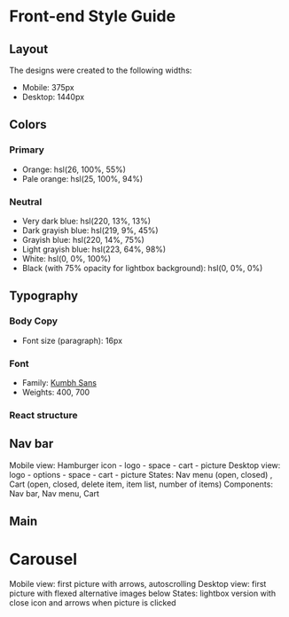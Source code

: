 # Front-end Style Guide

## Layout

The designs were created to the following widths:

- Mobile: 375px
- Desktop: 1440px

## Colors

### Primary

- Orange: hsl(26, 100%, 55%)
- Pale orange: hsl(25, 100%, 94%)

### Neutral

- Very dark blue: hsl(220, 13%, 13%)
- Dark grayish blue: hsl(219, 9%, 45%)
- Grayish blue: hsl(220, 14%, 75%)
- Light grayish blue: hsl(223, 64%, 98%)
- White: hsl(0, 0%, 100%)
- Black (with 75% opacity for lightbox background): hsl(0, 0%, 0%)

## Typography

### Body Copy

- Font size (paragraph): 16px

### Font

- Family: [Kumbh Sans](https://fonts.google.com/specimen/Kumbh+Sans)
- Weights: 400, 700


### React structure

## Nav bar

Mobile view: Hamburger icon - logo - space - cart - picture
Desktop view: logo - options - space - cart - picture
States: Nav menu (open, closed) , Cart (open, closed, delete item, item list, number of items)
Components: Nav bar, Nav menu, Cart

## Main

# Carousel

Mobile view: first picture with arrows, autoscrolling
Desktop view: first picture with flexed alternative images below
States: lightbox version with close icon and arrows when picture is clicked